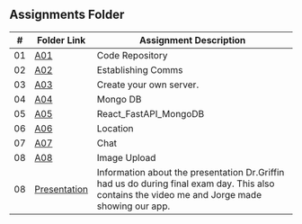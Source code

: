 ##  Assignments Folder

|   #   | Folder Link | Assignment Description                                          |
| :---: | ----------- | ----------------------------------------------------------      |
| 01    | [A01](https://github.com/bglawson1001/4443-MobileApps-Lawson/tree/main/Assignments/Code%20Repository) | Code Repository
| 02    | [A02](https://github.com/bglawson1001/4443-MobileApps-Lawson/tree/main/Assignments/Establishing%20Comms) | Establishing Comms
| 03    | [A03](https://github.com/bglawson1001/4443-MobileApps-Lawson/tree/main/Assignments/Create%20your%20own%20server) | Create your own server.
| 04    | [A04](https://github.com/bglawson1001/4443-MobileApps-Lawson/tree/main/Assignments/Mongo%20DB) | Mongo DB
| 05    | [A05](https://github.com/bglawson1001/4443-MobileApps-Lawson/tree/main/Assignments/A05) | React_FastAPI_MongoDB
| 06    | [A06](https://github.com/bglawson1001/4443-MobileApps-Lawson/tree/main/Assignments/React_FastAPI%20_MongoDB) | Location
| 07    | [A07](https://github.com/bglawson1001/4443-MobileApps-Lawson/tree/main/Assignments/React_FastAPI%20_MongoDB) | Chat
| 08    | [A08](https://github.com/bglawson1001/4443-MobileApps-Lawson/tree/main/Assignments/React_FastAPI%20_MongoDB) | Image Upload
| 08    | [Presentation](https://github.com/bglawson1001/4443-MobileApps-Lawson/tree/main/Assignments/React_FastAPI%20_MongoDB) | Information about the presentation Dr.Griffin had us do during final exam day. This also contains the video me and Jorge made showing our app. 




